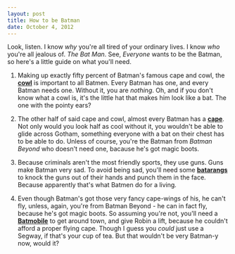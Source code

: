 ```yaml
---
layout: post
title: How to be Batman
date: October 4, 2012
---
```


Look, listen. I know *why* you're all tired of your ordinary lives. I know *who* you're all jealous of. *The Bat Man*. See, *Everyone* wants to be the Batman, so here's a little guide on what you'll need.

1. Making up exactly fifty percent of Batman's famous cape and cowl, the **[cowl](http://en.wikipedia.org/wiki/Batsuit#Cowl)** is important to all Batmen. Every Batman has one, and every Batman needs one. Without it, you are *nothing*. Oh, and if you don't know what a cowl is, it's the little hat that makes him look like a bat. The one with the pointy ears?

2. The other half of said cape and cowl, almost every Batman has a **[cape](http://en.wikipedia.org/wiki/Batsuit#Cape)**. Not only would you look half as cool without it, you wouldn't be able to glide across Gotham, something everyone with a bat on their chest has to be able to do. Unless of course, you're the Batman from *Batman Beyond* who doesn't need one, bacause he's got magic boots.

3. Because criminals aren't the most friendly sports, they use guns. Guns make Batman very sad. To avoid being sad, you'll need some **[batarangs](http://en.wikipedia.org/wiki/Batarang)** to knock the guns out of their hands and punch them in the face. Because apparently that's what Batmen do for a living.

4. Even though Batman's got those very fancy cape-wings of his, he can't fly, unless, again, you're from Batman Beyond - he can in fact fly, because he's got magic boots. So assuming you're not, you'll need a **[Batmobile](http://en.wikipedia.org/wiki/Batmobile)** to get around town, and give Robin a lift, because he couldn't afford a proper flying cape. Though I guess you *could* just use a Segway, if that's your cup of tea. But that wouldn't be very Batman-y now, would it?
